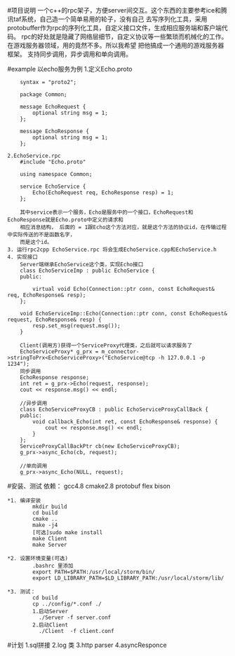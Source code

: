 #项目说明
		一个c++的rpc架子，方便server间交互。这个东西的主要参考ice和腾讯taf系统，自己造一个简单易用的轮子，没有自己
	去写序列化工具，采用protobuffer作为rpc的序列化工具，自定义接口文件，生成相应服务端和客户端代码。
		rpc的好处就是隐藏了网络层细节，自定义协议等一些繁琐而机械化的工作。在游戏服务器领域，用的竟然不多。所以我希望
	把他搞成一个通用的游戏服务器框架。
		支持同步调用，异步调用和单向调用。

#example
	以echo服务为例
	1.定义Echo.proto

		syntax = "proto2";

		package Common;

		message EchoRequest {
			optional string msg = 1;
		};

		message EchoResponse {
			optional string msg = 1;
		};

	2.EchoService.rpc
		#include "Echo.proto"

		using namespace Common;

		service EchoService {
			Echo(EchoRequest req, EchoResponse resp) = 1;
		};

		其中service表示一个服务，Echo是服务中的一个接口，EchoRequest和EchoResponse就是Echo.proto中定义的请求和
		相应消息结构， 后面的 = 1跟Echo这个方法对应，就是这个方法的协议id，在传输过程中实际传送的不是函数名字，
		而是这个id。
	3. 运行rpc2cpp EchoService.rpc 将会生成EchoService.cpp和EchoService.h
	4. 实现接口
		Server端继承EchoService这个类，实现Echo接口
		class EchoServiceImp : public EchoService {
		public:

			virtual void Echo(Connection::ptr conn, const EchoRequest& req, EchoResponse& resp);
		};

		void EchoServiceImp::Echo(Connection::ptr conn, const EchoRequest& request, EchoResponse& resp) {
			resp.set_msg(request.msg());
		}

		Client(调用方)获得一个ServiceProxy代理类，之后就可以请求服务了
		EchoServiceProxy* g_prx = m_connector->stringToPrx<EchoServiceProxy>("EchoService@tcp -h 127.0.0.1 -p 1234");
		同步调用
		EchoResponse response;
		int ret = g_prx->Echo(request, response);
		cout << response.msg() << endl;

		//异步调用
		class EchoServiceProxyCB : public EchoServiceProxyCallBack {
		public:
			void callback_Echo(int ret, const EchoResponse& response) {
				cout << response.msg() << endl;
			}
		};
		ServiceProxyCallBackPtr cb(new EchoServiceProxyCB);
		g_prx->async_Echo(cb, request);

		//单向调用
		g_prx->async_Echo(NULL, request);

		

#安装、测试
	依赖： gcc4.8 cmake2.8 protobuf flex bison

	*1. 编译安装
			mkdir build
			cd build 
			cmake ..
			make -j4
			[可选]sudo make install
			make Client
			make Server

	*2. 设置环境变量(可选)
			.bashrc 里添加
			export PATH=$PATH:/usr/local/storm/bin/
			export LD_LIBRARY_PATH=$LD_LIBRARY_PATH:/usr/local/storm/lib/

	*3. 测试：
			cd build
			cp ../config/*.conf ./
			1.启动Server
			  ./Server -f server.conf
			2.启动Client
			  ./Client  -f client.conf

#计划
	1.sql拼接
	2.log 类
	3.http parser
	4.asyncResponce

